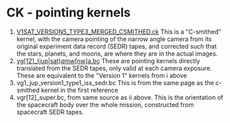 # CK - pointing kernels
  1. [V1SAT_VERSION5_TYPE3_MERGED_CSMITHED.ck](https://pds-rings.seti.org/voyager/ck/)
    This is a "C-smithed" kernel, with the 
    camera pointing of the narrow angle camera
    from its original experiment data record (SEDR)
    tapes, and corrected such that the stars,
    planets, and moons, are where they are
    in the actual images.
  2. [vg[12]_(jup|sat)_qmw_[nw]a.bc](https://naif.jpl.nasa.gov/pub/naif/VOYAGER/kernels/ck/)
    These are pointing kernels directly
    translated from the SEDR tapes, only 
    valid at each camera exposure. These are
    equivalent to the "Version 1" kernels from
    i above
  3. vg1_jup_version1_type1_iss_sedr.bc This
    is from the same page as the c-smithed
    kernel in the first reference
  4. vgr[12]_super.bc, from same source as ii
     above. This is the orientation of the
     spacecraft body over the whole mission,
     constructed from spacecraft SEDR tapes.
